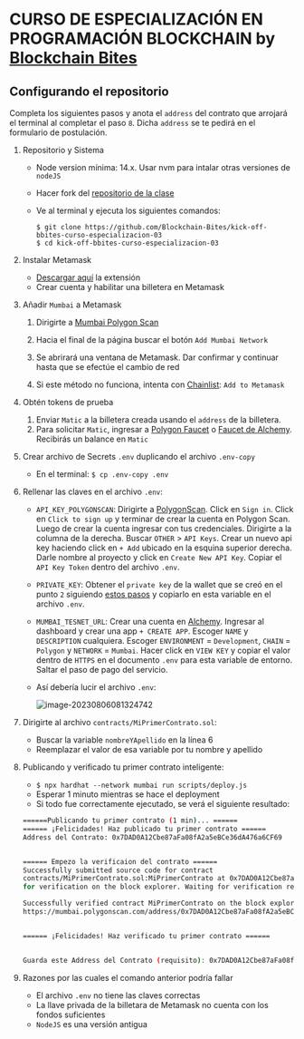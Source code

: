# CURSO DE ESPECIALIZACIÓN EN PROGRAMACIÓN BLOCKCHAIN by <u>Blockchain Bites</u>

## Configurando el repositorio

Completa los siguientes pasos y anota el `address` del contrato que arrojará el terminal al completar el paso `8`. Dicha `address` se te pedirá en el formulario de postulación.

1. Repositorio y Sistema

   - Node version mínima: 14.x. Usar nvm para intalar otras versiones de `nodeJS`

   - Hacer fork del [repositorio de la clase](https://github.com/Blockchain-Bites/kick-off-bbites-curso-especializacion-03)

   - Ve al terminal y ejecuta los siguientes comandos:

     ```
     $ git clone https://github.com/Blockchain-Bites/kick-off-bbites-curso-especializacion-03
     $ cd kick-off-bbites-curso-especializacion-03
     ```

2. Instalar Metamask

   - [Descargar aquí](https://chrome.google.com/webstore/detail/metamask/nkbihfbeogaeaoehlefnkodbefgpgknn) la extensión
   - Crear cuenta y habilitar una billetera en Metamask

3. Añadir `Mumbai` a Metamask

   1. Dirigirte a [Mumbai Polygon Scan](https://mumbai.polygonscan.com/)

   2. Hacia el final de la página buscar el botón `Add Mumbai Network`

   3. Se abrirará una ventana de Metamask. Dar confirmar y continuar hasta que se efectúe el cambio de red

   4. Si este método no funciona, intenta con [Chainlist](https://chainlist.org/?testnets=true&search=mumbai): `Add to Metamask`

4. Obtén tokens de prueba

   1. Enviar `Matic` a la billetera creada usando el `address` de la billetera.
   2. Para solicitar `Matic`, ingresar a [Polygon Faucet](https://faucet.polygon.technology/) o [Faucet de Alchemy](https://mumbaifaucet.com/). Recibirás un balance en `Matic`

5. Crear archivo de Secrets `.env` duplicando el archivo `.env-copy`

   - En el terminal: `$ cp .env-copy .env`

6. Rellenar las claves en el archivo `.env`:

   - `API_KEY_POLYGONSCAN`: Dirigirte a [PolygonScan](https://polygonscan.com/). Click en `Sign in`. Click en `Click to sign up` y terminar de crear la cuenta en Polygon Scan. Luego de crear la cuenta ingresar con tus credenciales. Dirigirte a la columna de la derecha. Buscar `OTHER` > `API Keys`. Crear un nuevo api key haciendo click en `+ Add` ubicado en la esquina superior derecha. Darle nombre al proyecto y click en `Create New API Key`. Copiar el `API Key Token` dentro del archivo `.env`.

   - `PRIVATE_KEY`: Obtener el `private key` de la wallet que se creó en el punto `2` siguiendo [estos pasos](https://support.metamask.io/hc/en-us/articles/360015289632-How-to-export-an-account-s-private-key) y copiarlo en esta variable en el archivo `.env`.

   - `MUMBAI_TESNET_URL`: Crear una cuenta en [Alchemy](https://dashboard.alchemyapi.io/). Ingresar al dashboard y crear una app `+ CREATE APP`. Escoger `NAME` y `DESCRIPTION` cualquiera. Escoger `ENVIRONMENT` = `Development`, `CHAIN` = `Polygon` y `NETWORK` = `Mumbai`. Hacer click en `VIEW KEY` y copiar el valor dentro de `HTTPS` en el documento `.env` para esta variable de entorno. Saltar el paso de pago del servicio.

   - Así debería lucir el archivo `.env`:

     ![image-20230806081324742](https://github.com/Blockchain-Bites/batch-02-bootcamp/assets/3300958/73e61f97-038d-4d38-b570-32ec59b633ee)

7. Dirigirte al archivo `contracts/MiPrimerContrato.sol`:

   - Buscar la variable `nombreYApellido` en la línea 6
   - Reemplazar el valor de esa variable por tu nombre y apellido

8. Publicando y verificado tu primer contrato inteligente:

   - `$ npx hardhat --network mumbai run scripts/deploy.js`
   - Esperar 1 minuto mientras se hace el deployment
   - Si todo fue correctamente ejecutado, se verá el siguiente resultado:

   ```bash
   ======Publicando tu primer contrato (1 min)... ======
   ====== ¡Felicidades! Haz publicado tu primer contrato ======
   Address del Contrato: 0x7DAD0A12Cbe87aFa08fA2a5eBCe36dA476a6CF69
   
   
   ====== Empezo la verificaion del contrato ======
   Successfully submitted source code for contract
   contracts/MiPrimerContrato.sol:MiPrimerContrato at 0x7DAD0A12Cbe87aFa08fA2a5eBCe36dA476a6CF69
   for verification on the block explorer. Waiting for verification result...
   
   Successfully verified contract MiPrimerContrato on the block explorer.
   https://mumbai.polygonscan.com/address/0x7DAD0A12Cbe87aFa08fA2a5eBCe36dA476a6CF69#code
   
   
   ====== ¡Felicidades! Haz verificado tu primer contrato ======
   
   
   Guarda este Address del Contrato (requisito): 0x7DAD0A12Cbe87aFa08fA2a5eBCe36dA476a6CF69
   ```

9. Razones por las cuales el comando anterior podría fallar

   - El archivo `.env` no tiene las claves correctas
   - La llave privada de la billetara de Metamask no cuenta con los fondos suficientes
   - `NodeJS` es una versión antigua

